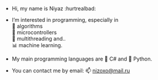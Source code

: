 - Hi, my name is Niyaz :hurtrealbad: 
- I’m interested in programming, especially in <br>
    🔆 algorithms <br>
    👾 microcontrollers <br>
    🚀 multithreading and.. <br>
    📊 machine learning.
    
- My main programming languages are 🐪 C# and 🐍 Python.

- You can contact me by email: 📫 nizoxo@mail.ru

<!---
niyazz/niyazz is a ✨ special ✨ repository because its `README.md` (this file) appears on your GitHub profile.
You can click the Preview link to take a look at your changes.
--->
